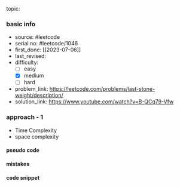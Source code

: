 topic:

### basic info
- source: #leetcode 
- serial no: #leetcode/1046
- first_done: [[2023-07-06]]
- last_revised:
- difficulty:
	- [ ] easy
	- [x] medium
	- [ ] hard
- problem_link: https://leetcode.com/problems/last-stone-weight/description/
- solution_link: https://www.youtube.com/watch?v=B-QCq79-Vfw

### approach - 1
- Time Complexity
- space complexity

#### pseudo code

#### mistakes

#### code snippet
```python

```